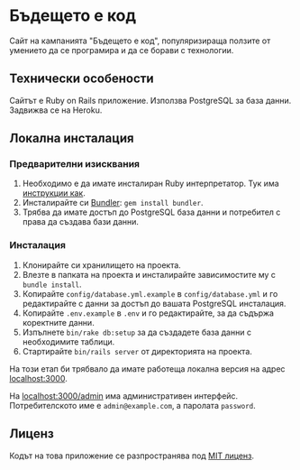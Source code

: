 # Бъдещето е код

Сайт на кампанията "Бъдещето е код", популяризираща ползите от умението да се програмира и да се борави с технологии.

## Технически особености

Сайтът е Ruby on Rails приложение. Използва PostgreSQL за база данни. Задвижва се на Heroku.

## Локална инсталация

### Предварителни изисквания

1. Необходимо е да имате инсталиран Ruby интерпретатор. Тук има [инструкции как](http://2014.fmi.ruby.bg/topics/1).
2. Инсталирайте си [Bundler](http://bundler.io/): `gem install bundler`.
3. Трябва да имате достъп до PostgreSQL база данни и потребител с права да създава бази данни.

### Инсталация

1. Клонирайте си хранилището на проекта.
2. Влезте в папката на проекта и инсталирайте зависимостите му с `bundle install`.
3. Копирайте `config/database.yml.example` в `config/database.yml` и го редактирайте с данни за достъп до вашата PostgreSQL инсталация.
4. Копирайте `.env.example` в `.env` и го редактирайте, за да съдържа коректните данни.
5. Изпълнете `bin/rake db:setup` за да създадете база данни с необходимите таблици.
6. Стартирайте `bin/rails server` от директорията на проекта.

На този етап би трябвало да имате работеща локална версия на адрес [localhost:3000](http://localhost:3000).

На [localhost:3000/admin](http://localhost:3000/admin) има административен интерфейс. Потребителското име е `admin@example.com`, а паролата `password`.

## Лиценз

Кодът на това приложение се разпространява под [MIT лиценз](LICENSE.txt).
